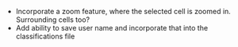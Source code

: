 - Incorporate a zoom feature, where the selected cell is zoomed in. Surrounding cells too?
- Add ability to save user name and incorporate that into the classifications file
